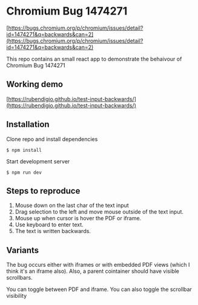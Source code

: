 # Chromium Bug 1474271

[https://bugs.chromium.org/p/chromium/issues/detail?id=1474271&q=backwards&can=2](https://bugs.chromium.org/p/chromium/issues/detail?id=1474271&q=backwards&can=2)

This repo contains an small react app to demonstrate the behaivour of Chromium Bug 1474271

## Working demo

[https://rubendigio.github.io/test-input-backwards/](https://rubendigio.github.io/test-input-backwards/)

## Installation

Clone repo and install dependencies

```
$ npm install
```

Start development server

```
$ npm run dev
```

## Steps to reproduce

 1. Mouse down on the last char of the text input
 2. Drag selection to the left and move mouse outside of the text input.
 3. Mouse up when cursor is hover the PDF or iframe.
 4. Use keyboard to enter text.
 5. The text is written backwards.

 ## Variants

The bug occurs either with iframes or with embedded PDF views (which I think it's an iframe also). Also, a parent cointainer should have visible scrollbars.

You can toggle between PDF and iframe. You can also toggle the scrollbar visibility